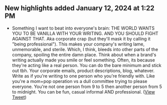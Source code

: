## New highlights added January 12, 2024 at 1:22 PM
- Something I want to beat into everyone's brain:
  THE WORLD WANTS YOU TO BE VANILLA WITH YOUR WRITING. AND YOU SHOULD FIGHT AGAINST THAT.
  Aka corporate crap (but they'll mask it by calling it "being professional"). 
  This makes your company's writing lame, unmemorable, and sterile. 
  Which, I think, bleeds into other parts of the company, spoiling the entire damn place. 
  Think about when a brand's writing actually made you smile or feel something. Often, its because they're acting like a real person. You can do the bare minimum and stick out tbh.
  Your corporate emails, product descriptions, blog, whatever. Write as if you're writing to one person who you're friendly with. 
  Like you're a mom+pop operation vs a dull committee trying to please everyone. 
  You're not one person from 9 to 5 then another person from 5 to midnight.
  You can be fun, casual informal AND professional. ([View Tweet](https://twitter.com/thesamparr/status/1745857889615409645))
